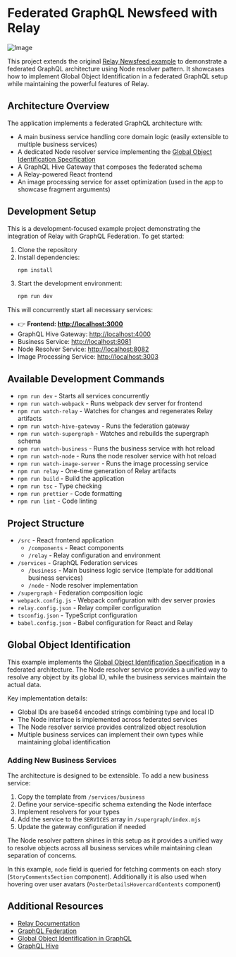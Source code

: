 # Federated GraphQL Newsfeed with Relay

![Image](https://github.com/user-attachments/assets/dc381167-562d-43d6-be99-273bf77c4a53)

This project extends the original [Relay Newsfeed example](https://github.com/relayjs/relay-examples/tree/main/newsfeed) to demonstrate a federated GraphQL architecture using Node resolver pattern. It showcases how to implement Global Object Identification in a federated GraphQL setup while maintaining the powerful features of Relay.

## Architecture Overview

The application implements a federated GraphQL architecture with:

- A main business service handling core domain logic (easily extensible to multiple business services)
- A dedicated Node resolver service implementing the [Global Object Identification Specification](https://graphql.org/learn/global-object-identification/)
- A GraphQL Hive Gateway that composes the federated schema
- A Relay-powered React frontend
- An image processing service for asset optimization (used in the app to showcase fragment arguments)

## Development Setup

This is a development-focused example project demonstrating the integration of Relay with GraphQL Federation. To get started:

1. Clone the repository
2. Install dependencies:
   ```sh
   npm install
   ```
3. Start the development environment:
   ```sh
   npm run dev
   ```

This will concurrently start all necessary services:

- 👉 **Frontend: [http://localhost:3000](http://localhost:3000)**
- GraphQL Hive Gateway: [http://localhost:4000](http://localhost:4000)
- Business Service: [http://localhost:8081](http://localhost:8081)
- Node Resolver Service: [http://localhost:8082](http://localhost:8082)
- Image Processing Service: [http://localhost:3003](http://localhost:3003)

## Available Development Commands

- `npm run dev` - Starts all services concurrently
- `npm run watch-webpack` - Runs webpack dev server for frontend
- `npm run watch-relay` - Watches for changes and regenerates Relay artifacts
- `npm run watch-hive-gateway` - Runs the federation gateway
- `npm run watch-supergraph` - Watches and rebuilds the supergraph schema
- `npm run watch-business` - Runs the business service with hot reload
- `npm run watch-node` - Runs the node resolver service with hot reload
- `npm run watch-image-server` - Runs the image processing service
- `npm run relay` - One-time generation of Relay artifacts
- `npm run build` - Build the application
- `npm run tsc` - Type checking
- `npm run prettier` - Code formatting
- `npm run lint` - Code linting

## Project Structure

- `/src` - React frontend application
  - `/components` - React components
  - `/relay` - Relay configuration and environment
- `/services` - GraphQL Federation services
  - `/business` - Main business logic service (template for additional business services)
  - `/node` - Node resolver implementation
- `/supergraph` - Federation composition logic
- `webpack.config.js` - Webpack configuration with dev server proxies
- `relay.config.json` - Relay compiler configuration
- `tsconfig.json` - TypeScript configuration
- `babel.config.json` - Babel configuration for React and Relay

## Global Object Identification

This example implements the [Global Object Identification Specification](https://graphql.org/learn/global-object-identification/) in a federated architecture. The Node resolver service provides a unified way to resolve any object by its global ID, while the business services maintain the actual data.

Key implementation details:

- Global IDs are base64 encoded strings combining type and local ID
- The Node interface is implemented across federated services
- The Node resolver service provides centralized object resolution
- Multiple business services can implement their own types while maintaining global identification

### Adding New Business Services

The architecture is designed to be extensible. To add a new business service:

1. Copy the template from `/services/business`
2. Define your service-specific schema extending the Node interface
3. Implement resolvers for your types
4. Add the service to the `SERVICES` array in `/supergraph/index.mjs`
5. Update the gateway configuration if needed

The Node resolver pattern shines in this setup as it provides a unified way to resolve objects across all business services while maintaining clean separation of concerns.

In this example, `node` field is queried for fetching comments on each story (`StoryCommentsSection` component). Additionally it is also used when hovering over user avatars (`PosterDetailsHovercardContents` component)

## Additional Resources

- [Relay Documentation](https://relay.dev)
- [GraphQL Federation](https://www.apollographql.com/docs/federation/)
- [Global Object Identification in GraphQL](https://graphql.org/learn/global-object-identification/)
- [GraphQL Hive](https://the-guild.dev/graphql/hive)
